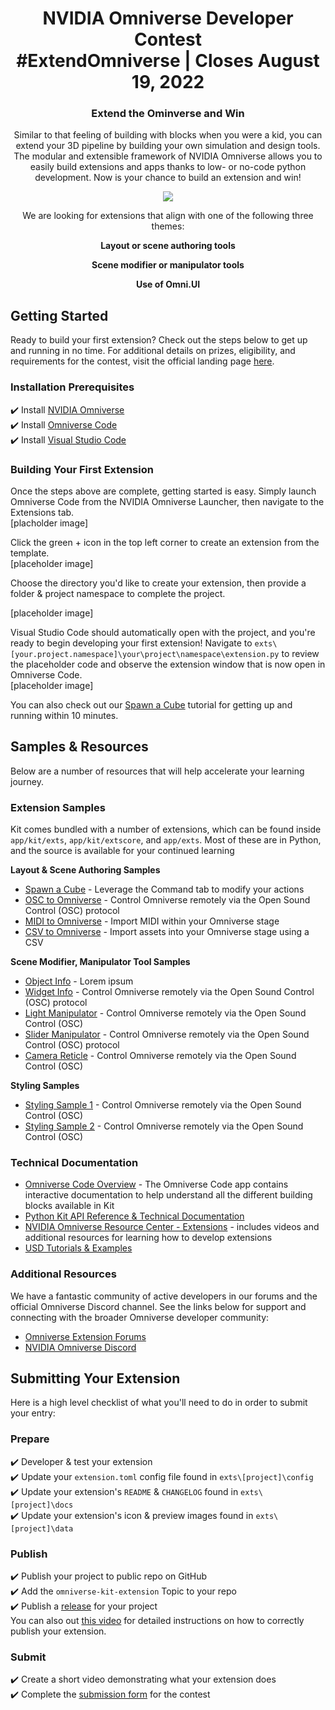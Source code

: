 <!-- markdownlint-disable -->
<h1 align="center">
    NVIDIA Omniverse Developer Contest
    <br>
    #ExtendOmniverse | Closes August 19, 2022
</h1>
<h3 align="center">
    Extend the Ominverse and Win
</h3>
<p align="center">Similar to that feeling of building with blocks when you were a kid, you can extend your 3D pipeline by building your own simulation and design tools. The modular and extensible framework of NVIDIA Omniverse allows you to easily build extensions and apps thanks to low- or no-code python development. Now is your chance to build an extension and win!
</p>

<!-- <p align="center">
    <a href="https://developer.nvidia.com/nvidia-omniverse-platform"><img src="https://developer.nvidia.com/sites/default/files/akamai/nvidia-omniverse-developer-850w-480h.jpg"></a>
</p> -->

<p align="center">
    <a href="https://developer.nvidia.com/nvidia-omniverse-platform"><img src="https://developer.nvidia.com/sites/default/files/akamai/omniverse/nvidia-extension-manager-630w-354h.jpg"></a>
</p>

<p align="center">
We are looking for extensions that align with one of the following three themes:
</p>

<p align="center">
<strong>
Layout or scene authoring tools
    </strong>
</p>
<p align="center">
<strong>
Scene modifier or manipulator tools
    </strong>
</p>
<p align="center">
    <strong>
Use of Omni.UI
    </strong>
</p>

## Getting Started ##  
Ready to build your first extension? Check out the steps below to get up and running in no time. For additional details on prizes, eligibility, and requirements for the contest, visit the official landing page [here](https://updateme).

### Installation Prerequisites ###
:heavy_check_mark: Install [NVIDIA Omniverse](https://www.nvidia.com/en-us/omniverse/download/)  
:heavy_check_mark: Install [Omniverse Code](https://developer.nvidia.com/nvidia-omniverse-platform/code-app)  
:heavy_check_mark: Install [Visual Studio Code](https://code.visualstudio.com/download)  

### Building Your First Extension ###
Once the steps above are complete, getting started is easy. Simply launch Omniverse Code from the NVIDIA Omniverse Launcher, then navigate to the Extensions tab.  
[placholder image]  

Click the green + icon in the top left corner to create an extension from the template.  
[placeholder image]  

Choose the directory you'd like to create your extension, then provide a folder & project namespace to complete the project.  

[placeholder image]  

Visual Studio Code should automatically open with the project, and you're ready to begin developing your first extension! Navigate to `exts\[your.project.namespace]\your\project\namespace\extension.py` to review the placeholder code and observe the extension window that is now open in Omniverse Code.  
[placeholder image]  

You can also check out our [Spawn a Cube](https://updateme) tutorial for getting up and running within 10 minutes.  

## Samples & Resources ##
Below are a number of resources that will help accelerate your learning journey.

### Extension Samples ####
Kit comes bundled with a number of extensions, which can be found inside `app/kit/exts`, `app/kit/extscore`, and `app/exts`. Most of these are in Python, and the source is available for your continued learning

**Layout & Scene Authoring Samples**  
* [Spawn a Cube](https://updateme) - Leverage the Command tab to modify your actions  
* [OSC to Omniverse](https://updateme) - Control Omniverse remotely via the Open Sound Control (OSC) protocol
* [MIDI to Omniverse](https://updateme) - Import MIDI within your Omniverse stage
* [CSV to Omniverse](https://updateme) - Import assets into your Omniverse stage using a CSV  

**Scene Modifier, Manipulator Tool Samples**  
* [Object Info](https://updateme) - Lorem ipsum
* [Widget Info](https://updateme) - Control Omniverse remotely via the Open Sound Control (OSC) protocol
* [Light Manipulator](https://updateme) - Control Omniverse remotely via the Open Sound Control (OSC)  
* [Slider Manipulator](https://updateme) - Control Omniverse remotely via the Open Sound Control (OSC) protocol
* [Camera Reticle](https://updateme) - Control Omniverse remotely via the Open Sound Control (OSC)  

**Styling Samples**  
* [Styling Sample 1](https://updateme) - Control Omniverse remotely via the Open Sound Control (OSC)  
* [Styling Sample 2](https://updateme) - Control Omniverse remotely via the Open Sound Control (OSC)  

### Technical Documentation ###
* [Omniverse Code Overview](https://www.youtube.com/watch?v=j1Pwi1KRkhk) - The Omniverse Code app contains interactive documentation to help understand all the different building blocks available in Kit
* [Python Kit API Reference & Technical Documentation](https://docs.omniverse.nvidia.com/py/kit/index.html)
* [NVIDIA Omniverse Resource Center - Extensions](https://developer.nvidia.com/nvidia-omniverse-developer-resource-center#extensions) - includes videos and additional resources for learning how to develop extensions
* [USD Tutorials & Examples](https://github.com/NVIDIA-Omniverse/USD-Tutorials-And-Examples)

### Additional Resources ###
We have a fantastic community of active developers in our forums and the official Omniverse Discord channel. See the links below for support and connecting with the broader Omniverse developer community:
* [Omniverse Extension Forums](https://forums.developer.nvidia.com/c/omniverse/extension/399)
* [NVIDIA Omniverse Discord](https://forums.developer.nvidia.com/t/omniverse-discord-server-is-live/178422)

## Submitting Your Extension ##
Here is a high level checklist of what you'll need to do in order to submit your entry: 
### Prepare ###  
:heavy_check_mark: Developer & test your extension  
:heavy_check_mark: Update your `extension.toml` config file found in `exts\[project]\config`  
:heavy_check_mark: Update your extension's `README` & `CHANGELOG` found in `exts\[project]\docs`  
:heavy_check_mark: Update your extension's icon & preview images found in `exts\[project]\data`  
### Publish ###
:heavy_check_mark: Publish your project to public repo on GitHub  
:heavy_check_mark: Add the `omniverse-kit-extension` Topic to your repo  
:heavy_check_mark: Publish a [release](https://release) for your project  
You can also out [this video](https://updateme) for detailed instructions on how to correctly publish your extension.
### Submit ###
:heavy_check_mark: Create a short video demonstrating what your extension does  
:heavy_check_mark: Complete the [submission form](http://updateme) for the contest  

